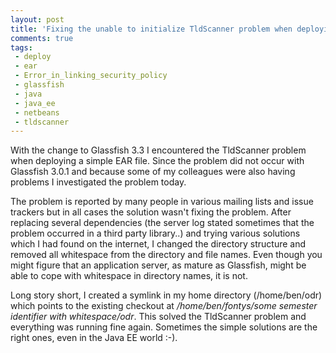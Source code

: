 ```yaml
---
layout: post
title: 'Fixing the unable to initialize TldScanner problem when deploying'
comments: true
tags:
 - deploy
 - ear
 - Error_in_linking_security_policy
 - glassfish
 - java
 - java_ee
 - netbeans
 - tldscanner
---
```


With the change to Glassfish 3.3 I encountered the TldScanner problem when
deploying a simple EAR file. Since the problem did not occur with Glassfish
3.0.1 and because some of my colleagues were also having problems I
investigated the problem today.

The problem is reported by many people in various mailing lists and issue
trackers but in all cases the solution wasn't fixing the problem. After
replacing several dependencies (the server log stated sometimes that the
problem occurred in a third party library..) and trying various solutions which
I had found on the internet, I changed the directory structure and removed
all whitespace from the directory and file names. Even though you might
figure that an application server, as mature as Glassfish, might be able to
cope with whitespace in directory names, it is not.

Long story short, I created a symlink in my home directory (/home/ben/odr)
which points to the existing checkout at */home/ben/fontys/some semester
identifier with whitespace/odr*. This solved the TldScanner problem and
everything was running fine again. Sometimes the simple solutions are the right
ones, even in the Java EE world :-).